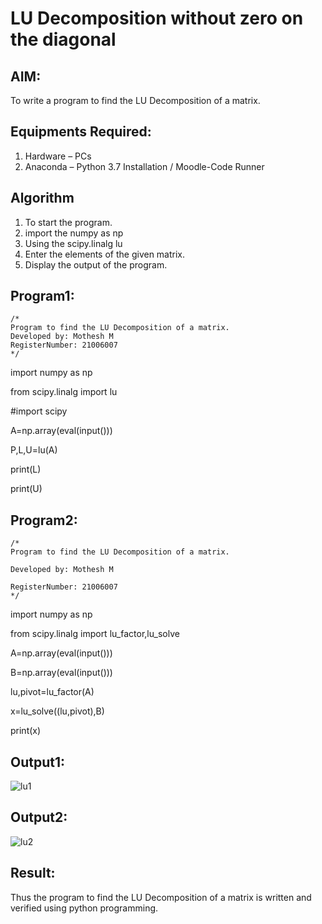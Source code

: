 # LU Decomposition without zero on the diagonal

## AIM:
To write a program to find the LU Decomposition of a matrix.

## Equipments Required:
1. Hardware – PCs
2. Anaconda – Python 3.7 Installation / Moodle-Code Runner

## Algorithm
1. To start the program.
2. import the numpy as np
3. Using the scipy.linalg lu
4. Enter the elements of the given matrix.
5. Display the output of the program.

## Program1:
```
/*
Program to find the LU Decomposition of a matrix.
Developed by: Mothesh M
RegisterNumber: 21006007
*/
```
import numpy as np

from scipy.linalg import lu

#import scipy

A=np.array(eval(input()))

P,L,U=lu(A)

print(L)

print(U)

## Program2:
```
/*
Program to find the LU Decomposition of a matrix.

Developed by: Mothesh M

RegisterNumber: 21006007
*/
```
import numpy as np

from scipy.linalg import lu_factor,lu_solve

A=np.array(eval(input()))

B=np.array(eval(input()))

lu,pivot=lu_factor(A)

x=lu_solve((lu,pivot),B)

print(x)

## Output1:
![lu1](https://user-images.githubusercontent.com/94170892/147044793-5851e370-42c7-4e0d-b564-f2da9103e61b.png)

## Output2:
![lu2](https://user-images.githubusercontent.com/94170892/147044978-0ade3486-8f94-4b7f-8933-b9fa4c6442ad.png)
## Result:
Thus the program to find the LU Decomposition of a matrix is written and verified using python programming.

